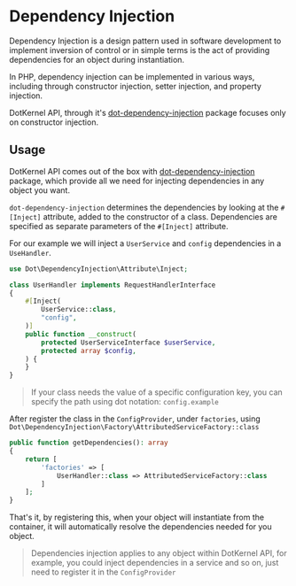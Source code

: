 # Dependency Injection

Dependency Injection is a design pattern used in software development to implement inversion of control or in simple
terms is the act of providing dependencies for an object during instantiation.

In PHP, dependency injection can be implemented in various ways, including through constructor injection,
setter injection, and property injection.

DotKernel API, through it's
[dot-dependency-injection](https://github.com/dotkernel/dot-dependency-injection) package focuses only on constructor
injection.

## Usage

DotKernel API comes out of the box with [dot-dependency-injection](https://github.com/dotkernel/dot-dependency-injection)
package, which provide all we need for injecting dependencies in any object you want.

`dot-dependency-injection` determines the dependencies by looking at the `#[Inject]` attribute,
added to the constructor of a class. Dependencies are specified as separate parameters of the `#[Inject]`
attribute.

For our example we will inject a `UserService` and `config` dependencies in a `UseHandler`.

```php
use Dot\DependencyInjection\Attribute\Inject;

class UserHandler implements RequestHandlerInterface
{
    #[Inject(
        UserService::class,
        "config",
    )]
    public function __construct(
        protected UserServiceInterface $userService,
        protected array $config,
    ) {
    }
}
```

>If your class needs the value of a specific configuration key, you can specify the path using dot notation: `config.example`

After register the class in the `ConfigProvider`, under `factories`, using `Dot\DependencyInjection\Factory\AttributedServiceFactory::class`

```php
public function getDependencies(): array
{
    return [
        'factories' => [
            UserHandler::class => AttributedServiceFactory::class
        ]
    ];
}
```

That's it, by registering this, when your object will instantiate from the container, it will automatically resolve
the dependencies needed for you object.

>Dependencies injection applies to any object within DotKernel API, for example, you could inject dependencies in
> a service and so on, just need to register it in the `ConfigProvider`
